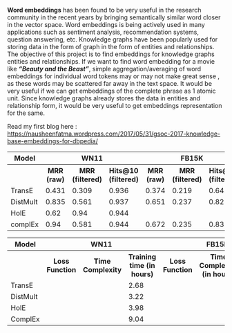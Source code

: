<b>Word embeddings</b> has been found to be very useful in the research community in the recent years by bringing semantically similar word closer in the vector space. Word embeddings is being actively used in many applications such as sentiment analysis, recommendation systems, question answering, etc. Knowledge graphs have been popularly used for storing data in the form of graph in the form of entities and relationships. The objective of this project is to find embeddings for knowledge graphs entities and relationships. If we want to find word embedding for a movie like <i><b>“Beauty and the Beast”</b></i>, simple aggregation/averaging of word embeddings for individual word tokens may or may not make great sense , as these words may be scattered far away in the text space. It would be very useful if we can get embeddings of the complete phrase as 1 atomic unit. Since knowledge graphs already stores the data in entities and relationship form, it would be very useful to get embeddings representation for the same.

Read my first blog here : https://nausheenfatma.wordpress.com/2017/05/31/gsoc-2017-knowledge-base-embeddings-for-dbpedia/






<table>
<tr>
   <th>Model</th>
    <th colspan="3">WN11</th>
    <th colspan="3">FB15K</th>
  </tr>
  <tr>
    <th></th>
    <th>MRR (raw)</th>
    <th>MRR (filtered)</th>
    <th>Hits@10 (filtered)</th>
    <th>MRR (raw)</th>
    <th>MRR (filtered)</th>
    <th>Hits@10 (filtered)</th>
  </tr>
  
  
  <tr>
  <td>TransE</td>
  <td>0.431</td>
    <td>0.309</td>
    <td>0.936</td>
    <td>0.374</td>
    <td>0.219</td>
    <td>0.643</td>    
  </tr>
    <tr>
  <td>DistMult</td>
    <td>0.835</td>
    <td>0.561</td>
    <td>0.937</td>
    <td>0.651</td>
        <td>0.237</td>
    <td>0.825</td>
  </tr>
    <tr>
  <td>HolE</td>
    <td>0.62</td>
    <td>0.94</td>
    <td>0.944</td>
    <td></td>
        <td></td>
    <td></td>
  </tr>
    <tr>
  <td>complEx</td>
    <td>0.94</td>
    <td>0.581</td>
    <td>0.944</td>
    <td>0.672</td>
        <td>0.235</td>
    <td>0.832</td>
  </tr>
</table>







<table>
<tr>
   <th>Model</th>
    <th colspan="3">WN11</th>
    <th colspan="3">FB15K</th>
  </tr>
  <tr>
    <th></th>
    <th>Loss Function</th>
    <th>Time Complexity </th>
    <th>Training time (in hours) </th>
    <th>Loss Function</th>
    <th>Time Complexity (in hours) </th>
    <th>Training time</th>
  </tr>
  
  
  <tr>
  <td>TransE</td>
    <td></td>
    <td></td>
    <td>2.68</td>
    <td></td>
    <td></td>
    <td>6.77</td>    
  </tr>
    <tr>
  <td>DistMult</td>
    <td></td>
    <td></td>
    <td>3.22</td>
    <td></td>
    <td></td>
    <td>20.38</td>
  </tr>
    <tr>
  <td>HolE</td>
    <td></td>
    <td></td>
    <td>3.98</td>
    <td></td>
    <td></td>
    <td></td>
  </tr>
    <tr>
  <td>ComplEx</td>
    <td></td>
    <td></td>
    <td>9.04</td>
    <td></td>
    <td></td>
    <td></td>
  </tr>
</table>




